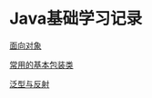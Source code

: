 # Java基础学习记录

[面向对象](https://github.com/chenjianghua666/java_base_study/blob/main/com/cjh/oop/%E9%9D%A2%E5%90%91%E5%AF%B9%E8%B1%A1.md)

[常用的基本包装类](https://github.com/chenjianghua666/java_base_study/blob/main/com/cjh/oop/string_buffer_build/read.md)

[泛型与反射](https://github.com/chenjianghua666/java_base_study/blob/main/com/cjh/generic/%E6%B3%9B%E5%9E%8B%26%E5%8F%8D%E5%B0%84.md)

